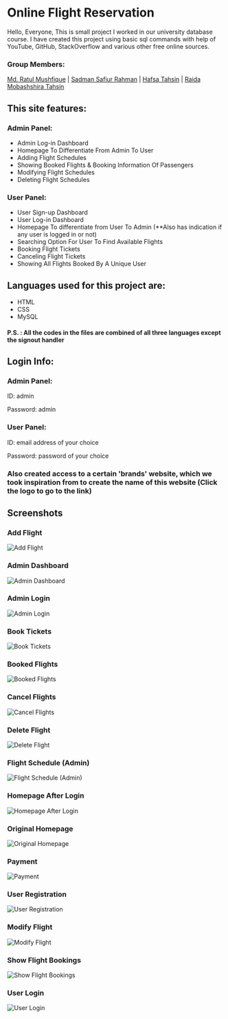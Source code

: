 
# Online Flight Reservation 

Hello, Everyone, This is small project I worked in our university database course. I have created this project using basic sql commands with help of YouTube, GitHub, StackOverflow and various other free online sources.   

### Group Members:
[Md. Ratul Mushfique](https://www.facebook.com/ratul.mushfique/) | [Sadman Safiur Rahman](https://www.facebook.com/sadmansafiur.rahman) | [Hafsa Tahsin](https://www.facebook.com/hafsa.tahsin.5) | [Raida Mobashshira Tahsin](https://www.facebook.com/raida.mobashshira)

## This site features:
### Admin Panel:
* Admin Log-in Dashboard
* Homepage To Differentiate From Admin To User
* Adding Flight Schedules
* Showing Booked Flights & Booking Information Of Passengers
* Modifying Flight Schedules
* Deleting Flight Schedules

### User Panel:
* User Sign-up Dashboard
* User Log-in Dashboard
* Homepage To differentiate from User To Admin (**Also has indication if any user is logged in or not)
* Searching Option For User To Find Available Flights
* Booking Flight Tickets
* Canceling Flight Tickets
* Showing All Flights Booked By A Unique User

## Languages used for this project are:
* HTML
* CSS
* MySQL
#### P.S. : All the codes in the files are combined of all three languages except the signout handler

## Login Info:
### Admin Panel:
ID: admin

Password: admin

### User Panel:
ID: email address of your choice

Password: password of your choice

### Also created access to a certain 'brands' website, which we took inspiration from to create the name of this website (Click the logo to go to the link)

## Screenshots

### Add Flight
![Add Flight](images/addFlight.png)

### Admin Dashboard
![Admin Dashboard](images/admindashboard.png)

### Admin Login
![Admin Login](images/adminLogin.png)

### Book Tickets
![Book Tickets](images/book_tickets2.png)

### Booked Flights
![Booked Flights](images/booked_flights.png)

### Cancel Flights
![Cancel Flights](images/cancel_flights.png)

### Delete Flight
![Delete Flight](images/delete_flight.png)

### Flight Schedule (Admin)
![Flight Schedule (Admin)](images/flightScheduleAdmin.png)

### Homepage After Login
![Homepage After Login](images/homepageAfterLogIN.png)

### Original Homepage
![Original Homepage](images/og_homepage.png)

### Payment
![Payment](images/payment.png)

### User Registration
![User Registration](images/register.png)

### Modify Flight
![Modify Flight](images/modifyFlight.png)

### Show Flight Bookings
![Show Flight Bookings](images/showFLightBookings.png)

### User Login
![User Login](images/user_login.png)
